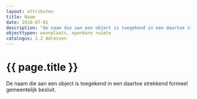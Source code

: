 ```yaml
---
layout: attributen
title: Naam
date: 2018-07-01
description: "de naam die aan een object is toegekend in een daartoe strekkend formeel gemeentelijk besluit"
objecttypen: woonplaats, openbare ruimte
catalogus: 2.2 Adressen
---
```


# {{ page.title }}

De naam die aan een object is toegekend in een daartoe strekkend formeel gemeentelijk besluit.
